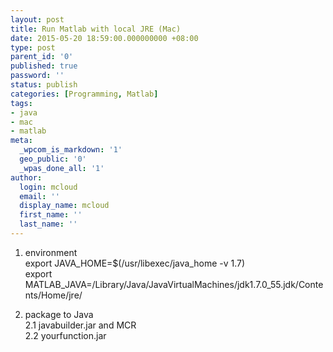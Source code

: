 ```yaml
---
layout: post
title: Run Matlab with local JRE (Mac)
date: 2015-05-20 18:59:00.000000000 +08:00
type: post
parent_id: '0'
published: true
password: ''
status: publish
categories: [Programming, Matlab]
tags:
- java
- mac
- matlab
meta:
  _wpcom_is_markdown: '1'
  geo_public: '0'
  _wpas_done_all: '1'
author:
  login: mcloud
  email: ''
  display_name: mcloud
  first_name: ''
  last_name: ''
---
```

<ol>
<li>
<p>environment<br />
export JAVA_HOME=$(/usr/libexec/java_home -v 1.7)<br />
export MATLAB_JAVA=/Library/Java/JavaVirtualMachines/jdk1.7.0_55.jdk/Contents/Home/jre/</p>
</li>
<li>
<p>package to Java<br />
2.1 javabuilder.jar and MCR<br />
2.2 yourfunction.jar</p>
</li>
</ol>
